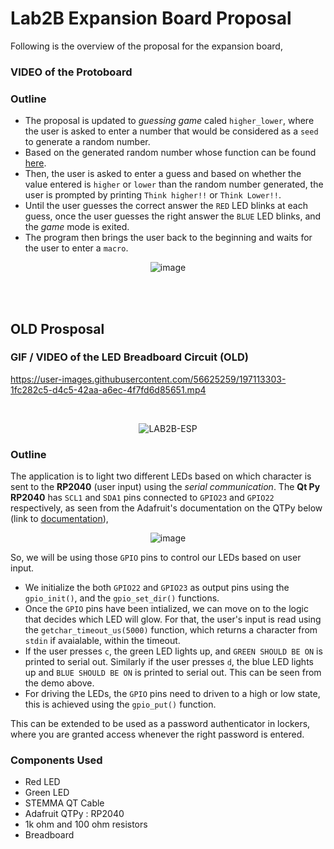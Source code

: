 # Lab2B Expansion Board Proposal

Following is the overview of the proposal for the expansion board,

### VIDEO of the Protoboard

### Outline
- The proposal is updated to  *guessing game* caled `higher_lower`, where the user is asked to enter a number that would be considered as a `seed` to generate a random
  number.
- Based on the generated random number whose function can be found [here](https://github.com/Ruturajn/Lab2b-esp/blob/main/lab2b_parts/10_protoboard/ws2812.c#L37-L42).
- Then, the user is asked to enter a guess and based on whether the value entered is `higher` or `lower` than the random number generated, the user is prompted
  by printing `Think higher!!` or `Think Lower!!`.
- Until the user guesses the correct answer the `RED` LED blinks at each guess, once the user guesses the right answer the `BLUE` LED blinks, and the *game*
  mode is exited.
- The program then brings the user back to the beginning and waits for the user to enter a `macro`.

<div align="center">

![image](https://user-images.githubusercontent.com/56625259/197115556-33657e7e-3034-4e4f-be93-bc57ae4e4304.png)

</div>

<br>
<br>

## OLD Prosposal
### GIF / VIDEO of the LED Breadboard Circuit (OLD)

https://user-images.githubusercontent.com/56625259/197113303-1fc282c5-d4c5-42aa-a6ec-4f7fd6d85651.mp4

<br>

<div align="center">

![LAB2B-ESP](https://user-images.githubusercontent.com/56625259/197111698-343c84d4-fd93-4c4e-ae10-cb961dcff87c.gif)

</div>

### Outline

The application is to light two different LEDs based on which character is sent to the **RP2040** (user input) using the *serial communication*. The **Qt Py RP2040** 
has `SCL1` and `SDA1` pins connected to `GPIO23` and `GPIO22` respectively, as seen from the Adafruit's documentation on the QTPy below (link to [documentation](https://learn.adafruit.com/adafruit-qt-py-2040/pinouts)),

<div align="center">

![image](https://user-images.githubusercontent.com/56625259/197115556-33657e7e-3034-4e4f-be93-bc57ae4e4304.png)

</div>

So, we will be using those `GPIO` pins to control our LEDs based on user input. 
- We initialize the both `GPIO22` and `GPIO23` as output pins using the `gpio_init()`, and the `gpio_set_dir()` functions. 
- Once the `GPIO` pins have been intialized, we can move on to the logic that decides which LED will glow. For that, the user's input is read using the 
`getchar_timeout_us(5000)` function, which returns a character from `stdin` if avaialable, within the timeout. 
- If the user presses `c`, the green LED lights up, and `GREEN SHOULD BE ON` is printed to serial out. Similarly if the user presses `d`, the blue LED lights up and 
`BLUE SHOULD BE ON` is printed to serial out. This can be seen from the demo above. 
- For driving the LEDs, the `GPIO` pins need to driven to a high or low state, this is achieved using the `gpio_put()` function.

This can be extended to be used as a password authenticator in lockers, where you are granted access whenever the right password is entered.

### Components Used

- Red LED
- Green LED
- STEMMA QT Cable
- Adafruit QTPy : RP2040
- 1k ohm and 100 ohm resistors
- Breadboard
